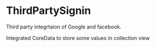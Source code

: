 # ThirdPartySignin

Third party integrtaion of Google and facebook. 

Integrated CoreData to store some values in collection view 
